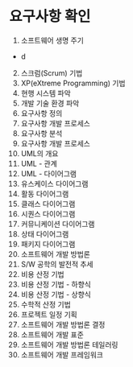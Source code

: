 # 요구사항 확인

1. 소프트웨어 생명 주기

- d

2. 스크럼(Scrum) 기법
3. XP(eXtreme Programming) 기법
4. 현행 시스템 파악
5. 개발 기술 환경 파악
6. 요구사항 정의
7. 요구사항 개발 프로세스
8. 요구사항 분석
9. 요구사항 개발 프로세스
10. UML의 개요
11. UML - 관계
12. UML - 다이어그램
13. 유스케이스 다이어그램
14. 활동 다이어그램
15. 클래스 다이어그램
16. 시퀀스 다이어그램
17. 커뮤니케이션 다이어그램
18. 상태 다이어그램
19. 패키지 다이어그램
20. 소프트웨어 개발 방법론
21. S/W 공학의 발전적 추세
22. 비용 산정 기법
23. 비용 산정 기법 - 하향식
24. 비용 산정 기법 - 상향식
25. 수학적 산정 기법
26. 프로젝트 일정 기획
27. 소프트웨어 개발 방법론 결정
28. 소프트웨어 개발 표준
29. 소프트웨어 개발 방법론 테일러링
30. 소프트웨어 개발 프레임워크
